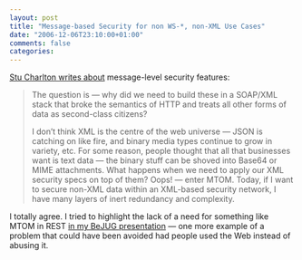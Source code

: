 ```yaml
---
layout: post
title: "Message-based Security for non WS-*, non-XML Use Cases"
date: "2006-12-06T23:10:00+01:00"
comments: false
categories: 
---
```


<p><a href="http://www.stucharlton.com/blog/archives/000116.html">Stu Charlton writes about</a> message-level security features:</p>

<blockquote>
<p>The question is &#8212; why did we need to build these in a SOAP/XML stack that broke the semantics of HTTP and treats all other forms of data as second-class citizens?</p><p>I don&#8217;t think XML is the centre of the web universe &#8212; JSON is catching on like fire, and binary media types continue to grow in variety, etc. For some reason, people thought that all that businesses want is text data &#8212; the binary stuff can be shoved into Base64 or MIME attachments. What happens when we need to apply our XML security specs on top of them? Oops! &#8212; enter MTOM. Today, if I want to secure non-XML data within an XML-based security network, I have many layers of inert redundancy and complexity.</p>
</blockquote>

<p>I totally agree. I tried to highlight the lack of a need for something like MTOM in REST <a href="/blog/st/presentations/2006/REST-The-Better-Web-Services-Model.pdf">in my BeJUG presentation</a> &#8212; one more example of a problem that could have been avoided had people used the Web instead of abusing it.</p>


